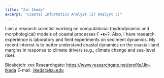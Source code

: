 ```yaml
---
title: "Jin Ikeda"
excerpt: "Coastal Informatics Analyst (IT Analyst 3)"
---
```


I am a research scientist working on computational (hydrodynamic and morphological) models of coastal processes ʕ •ᴥ•ʔ. Also, I have research experience is laboratory and field experiments on sediment dynamics. My recent interest is to better understand coastal dynamics on the coastal-land margins in response to climate drivers (e.g., climate change and sea-level rise). 

Biosketch: xxx
Researchgate: https://www.researchgate.net/profile/Jin-Ikeda
E-mail: jikeda@lsu.edu
